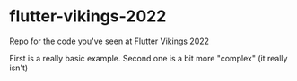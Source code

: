 # flutter-vikings-2022

Repo for the code you've seen at Flutter Vikings 2022

First is a really basic example. Second one is a bit more "complex" (it really isn't)
